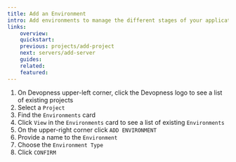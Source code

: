 ```yaml
---
title: Add an Environment
intro: Add environments to manage the different stages of your application lifecycle or control infrastructure resources and software versions for individual customers.
links:
    overview:
    quickstart:
    previous: projects/add-project
    next: servers/add-server
    guides:
    related:
    featured:
---
```


1. On Devopness upper-left corner, click the Devopness logo to see a list of existing projects
1. Select a `Project`
1. Find the `Environments` card
1. Click `View` in the `Environments` card to see a list of existing `Environments`
1. On the upper-right corner click `ADD ENVIRONMENT`
1. Provide a name to the `Environment`
1. Choose the `Environment Type`
1. Click `CONFIRM`

